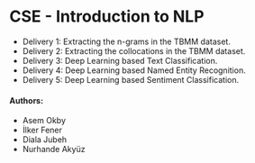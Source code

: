 # CSE - Introduction to NLP

- Delivery 1: Extracting the n-grams in the TBMM dataset. 
- Delivery 2: Extracting the collocations in the TBMM dataset. 
- Delivery 3: Deep Learning based Text Classification.
- Delivery 4: Deep Learning based Named Entity Recognition.
- Delivery 5: Deep Learning based Sentiment Classification.











#### Authors:
- Asem Okby
- İlker Fener
- Diala Jubeh
- Nurhande Akyüz
